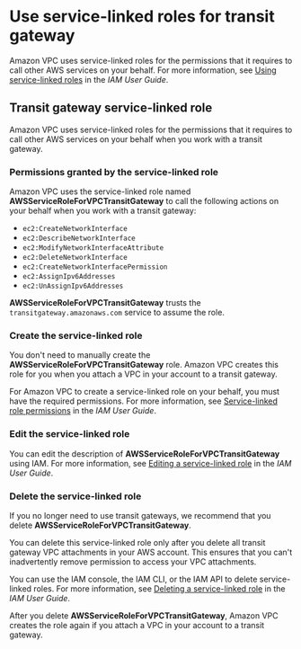 # Use service\-linked roles for transit gateway<a name="service-linked-roles"></a>

Amazon VPC uses service\-linked roles for the permissions that it requires to call other AWS services on your behalf\. For more information, see [Using service\-linked roles](https://docs.aws.amazon.com/IAM/latest/UserGuide/using-service-linked-roles.html) in the *IAM User Guide*\.

## Transit gateway service\-linked role<a name="tgw-service-linked-roles"></a>

Amazon VPC uses service\-linked roles for the permissions that it requires to call other AWS services on your behalf when you work with a transit gateway\.

### Permissions granted by the service\-linked role<a name="service-linked-role-permissions"></a>

Amazon VPC uses the service\-linked role named **AWSServiceRoleForVPCTransitGateway** to call the following actions on your behalf when you work with a transit gateway:
+ `ec2:CreateNetworkInterface`
+ `ec2:DescribeNetworkInterface`
+ `ec2:ModifyNetworkInterfaceAttribute`
+ `ec2:DeleteNetworkInterface`
+ `ec2:CreateNetworkInterfacePermission`
+ `ec2:AssignIpv6Addresses`
+ `ec2:UnAssignIpv6Addresses`

**AWSServiceRoleForVPCTransitGateway** trusts the `transitgateway.amazonaws.com` service to assume the role\.

### Create the service\-linked role<a name="create-service-linked-role"></a>

You don't need to manually create the **AWSServiceRoleForVPCTransitGateway** role\. Amazon VPC creates this role for you when you attach a VPC in your account to a transit gateway\.

For Amazon VPC to create a service\-linked role on your behalf, you must have the required permissions\. For more information, see [Service\-linked role permissions](https://docs.aws.amazon.com/IAM/latest/UserGuide/using-service-linked-roles.html#service-linked-role-permissions) in the *IAM User Guide*\.

### Edit the service\-linked role<a name="edit-service-linked-role"></a>

You can edit the description of **AWSServiceRoleForVPCTransitGateway** using IAM\. For more information, see [Editing a service\-linked role](https://docs.aws.amazon.com/IAM/latest/UserGuide/using-service-linked-roles.html#edit-service-linked-role) in the *IAM User Guide*\.

### Delete the service\-linked role<a name="delete-service-linked-role"></a>

If you no longer need to use transit gateways, we recommend that you delete **AWSServiceRoleForVPCTransitGateway**\.

You can delete this service\-linked role only after you delete all transit gateway VPC attachments in your AWS account\. This ensures that you can't inadvertently remove permission to access your VPC attachments\.

You can use the IAM console, the IAM CLI, or the IAM API to delete service\-linked roles\. For more information, see [Deleting a service\-linked role](https://docs.aws.amazon.com/IAM/latest/UserGuide/using-service-linked-roles.html#delete-service-linked-role) in the *IAM User Guide*\.

After you delete **AWSServiceRoleForVPCTransitGateway**, Amazon VPC creates the role again if you attach a VPC in your account to a transit gateway\.